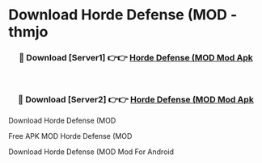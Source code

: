 # Download Horde Defense (MOD - thmjo



<div align="center">
<h3>🔴 Download [Server1] 👉👉 <a href="https://momento.my/?title=Horde_Defense_(MOD">Horde Defense (MOD Mod Apk</a></h3><br>

<h3>🔴 Download [Server2] 👉👉 <a href="https://momento.my/?title=Horde_Defense_(MOD">Horde Defense (MOD Mod Apk</a></h3>
</div>



Download Horde Defense (MOD 

Free APK MOD Horde Defense (MOD 

Download Horde Defense (MOD Mod For Android
